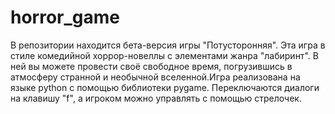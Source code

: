 # horror_game
В репозитории находится бета-версия игры "Потусторонняя". Эта игра в стиле комедийной хоррор-новеллы с элементами жанра "лабиринт". В ней вы можете провести своё свободное время, погрузившись в атмосферу странной и необычной вселенной.Игра реализована на языке python с помощью библиотеки pygame. Переключаются диалоги на клавишу "f", а игроком можно управлять с помощью стрелочек.

